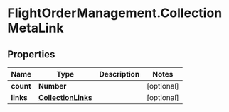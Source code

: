 # FlightOrderManagement.CollectionMetaLink

## Properties

Name | Type | Description | Notes
------------ | ------------- | ------------- | -------------
**count** | **Number** |  | [optional] 
**links** | [**CollectionLinks**](CollectionLinks.md) |  | [optional] 


